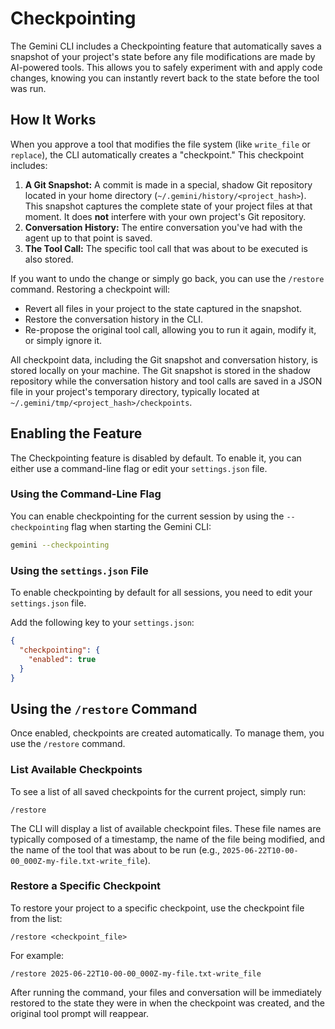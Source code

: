# Checkpointing

The Gemini CLI includes a Checkpointing feature that automatically saves a snapshot of your project's state before any file modifications are made by AI-powered tools. This allows you to safely experiment with and apply code changes, knowing you can instantly revert back to the state before the tool was run.

## How It Works

When you approve a tool that modifies the file system (like `write_file` or `replace`), the CLI automatically creates a "checkpoint." This checkpoint includes:

1.  **A Git Snapshot:** A commit is made in a special, shadow Git repository located in your home directory (`~/.gemini/history/<project_hash>`). This snapshot captures the complete state of your project files at that moment. It does **not** interfere with your own project's Git repository.
2.  **Conversation History:** The entire conversation you've had with the agent up to that point is saved.
3.  **The Tool Call:** The specific tool call that was about to be executed is also stored.

If you want to undo the change or simply go back, you can use the `/restore` command. Restoring a checkpoint will:

- Revert all files in your project to the state captured in the snapshot.
- Restore the conversation history in the CLI.
- Re-propose the original tool call, allowing you to run it again, modify it, or simply ignore it.

All checkpoint data, including the Git snapshot and conversation history, is stored locally on your machine. The Git snapshot is stored in the shadow repository while the conversation history and tool calls are saved in a JSON file in your project's temporary directory, typically located at `~/.gemini/tmp/<project_hash>/checkpoints`.

## Enabling the Feature

The Checkpointing feature is disabled by default. To enable it, you can either use a command-line flag or edit your `settings.json` file.

### Using the Command-Line Flag

You can enable checkpointing for the current session by using the `--checkpointing` flag when starting the Gemini CLI:

```bash
gemini --checkpointing
```

### Using the `settings.json` File

To enable checkpointing by default for all sessions, you need to edit your `settings.json` file.

Add the following key to your `settings.json`:

```json
{
  "checkpointing": {
    "enabled": true
  }
}
```

## Using the `/restore` Command

Once enabled, checkpoints are created automatically. To manage them, you use the `/restore` command.

### List Available Checkpoints

To see a list of all saved checkpoints for the current project, simply run:

```
/restore
```

The CLI will display a list of available checkpoint files. These file names are typically composed of a timestamp, the name of the file being modified, and the name of the tool that was about to be run (e.g., `2025-06-22T10-00-00_000Z-my-file.txt-write_file`).

### Restore a Specific Checkpoint

To restore your project to a specific checkpoint, use the checkpoint file from the list:

```
/restore <checkpoint_file>
```

For example:

```
/restore 2025-06-22T10-00-00_000Z-my-file.txt-write_file
```

After running the command, your files and conversation will be immediately restored to the state they were in when the checkpoint was created, and the original tool prompt will reappear.